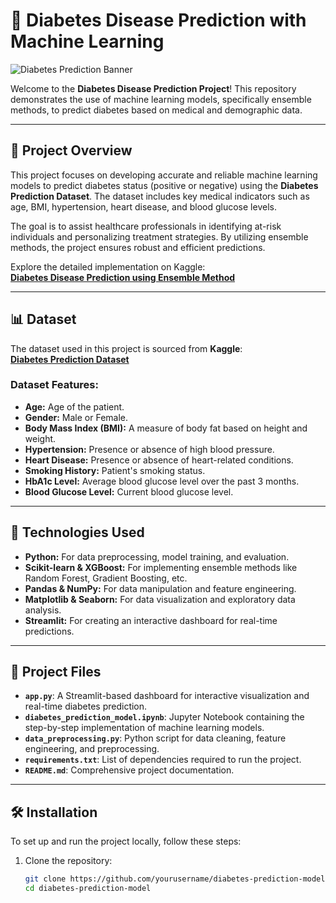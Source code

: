 # 🔬 Diabetes Disease Prediction with Machine Learning  

![Diabetes Prediction Banner](https://github.com/user-attachments/assets/8ca7698f-2dd2-46f2-a4be-e154cfb6f5bf)  

Welcome to the **Diabetes Disease Prediction Project**! This repository demonstrates the use of machine learning models, specifically ensemble methods, to predict diabetes based on medical and demographic data.  

---

## 🚀 Project Overview  

This project focuses on developing accurate and reliable machine learning models to predict diabetes status (positive or negative) using the **Diabetes Prediction Dataset**. The dataset includes key medical indicators such as age, BMI, hypertension, heart disease, and blood glucose levels.  

The goal is to assist healthcare professionals in identifying at-risk individuals and personalizing treatment strategies. By utilizing ensemble methods, the project ensures robust and efficient predictions.  

Explore the detailed implementation on Kaggle:  
**[Diabetes Disease Prediction using Ensemble Method](https://www.kaggle.com/code/muhammadsamarshehzad/diabetes-disease-prediction-using-ensemble-method)**  

---

## 📊 Dataset  

The dataset used in this project is sourced from **Kaggle**:  
**[Diabetes Prediction Dataset](https://www.kaggle.com/datasets/iammustafatz/diabetes-prediction-dataset)**  

### Dataset Features:  
- **Age:** Age of the patient.  
- **Gender:** Male or Female.  
- **Body Mass Index (BMI):** A measure of body fat based on height and weight.  
- **Hypertension:** Presence or absence of high blood pressure.  
- **Heart Disease:** Presence or absence of heart-related conditions.  
- **Smoking History:** Patient's smoking status.  
- **HbA1c Level:** Average blood glucose level over the past 3 months.  
- **Blood Glucose Level:** Current blood glucose level.  

---

## 🔧 Technologies Used  

- **Python:** For data preprocessing, model training, and evaluation.  
- **Scikit-learn & XGBoost:** For implementing ensemble methods like Random Forest, Gradient Boosting, etc.  
- **Pandas & NumPy:** For data manipulation and feature engineering.  
- **Matplotlib & Seaborn:** For data visualization and exploratory data analysis.  
- **Streamlit:** For creating an interactive dashboard for real-time predictions.  

---

## 📂 Project Files  

- **`app.py`**: A Streamlit-based dashboard for interactive visualization and real-time diabetes prediction.  
- **`diabetes_prediction_model.ipynb`**: Jupyter Notebook containing the step-by-step implementation of machine learning models.  
- **`data_preprocessing.py`**: Python script for data cleaning, feature engineering, and preprocessing.  
- **`requirements.txt`**: List of dependencies required to run the project.  
- **`README.md`**: Comprehensive project documentation.  

---

## 🛠️ Installation  

To set up and run the project locally, follow these steps:  

1. Clone the repository:  
   ```bash  
   git clone https://github.com/yourusername/diabetes-prediction-model.git  
   cd diabetes-prediction-model
